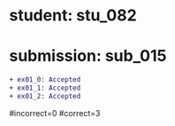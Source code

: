 # student: stu_082
# submission: sub_015

```diff
+ ex01_0: Accepted
+ ex01_1: Accepted
+ ex01_2: Accepted
```
#incorrect=0
#correct=3
